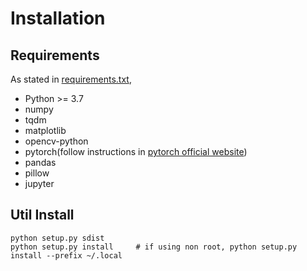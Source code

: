 # Installation

## Requirements

As stated in [requirements.txt](./requirements.txt),

* Python >= 3.7
* numpy
* tqdm
* matplotlib
* opencv-python
* pytorch(follow instructions in [pytorch official website](pytorch.org))
* pandas
* pillow
* jupyter

## Util Install

```plain
python setup.py sdist
python setup.py install     # if using non root, python setup.py install --prefix ~/.local
```
